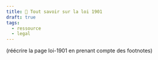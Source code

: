 ```yaml
---
title: 📖 Tout savoir sur la loi 1901
draft: true
tags:
  - ressource
  - legal
---
```

(réécrire la page loi-1901 en prenant compte des footnotes)
